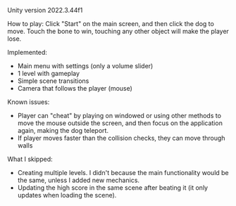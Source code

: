 Unity version 2022.3.44f1

How to play: Click "Start" on the main screen, and then click the dog to move. Touch the bone to win, touching any other object will make the player lose.

Implemented:
 - Main menu with settings (only a volume slider)
 - 1 level with gameplay
 - Simple scene transitions
 - Camera that follows the player (mouse)

Known issues: 
- Player can "cheat" by playing on windowed or using other methods to move the mouse outside the screen, and then focus on the application again, making the dog teleport.
- If player moves faster than the collision checks, they can move through walls

What I skipped:
- Creating multiple levels. I didn't because the main functionality would be the same, unless I added new mechanics.
- Updating the high score in the same scene after beating it (it only updates when loading the scene).
